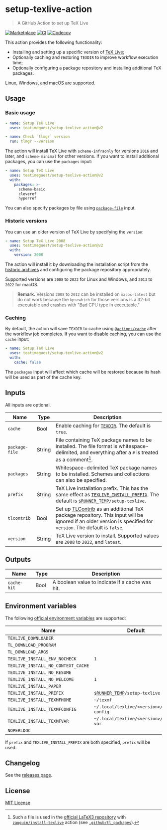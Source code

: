 # setup-texlive-action

> A GitHub Action to set up TeX Live

[![Marketplace][marketplace-badge]][marketplace]
[![CI][ci-badge]][ci]
[![Codecov][codecov-badge]][codecov]

This action provides the following functionality:

* Installing and setting up a specific version of [TeX Live][texlive];
* Optionally caching and restoring `TEXDIR` to improve workflow execution time;
* Optionally configuring a package repository and installing additional TeX packages.

Linux, Windows, and macOS are supported.

## Usage

### Basic usage

```yaml
- name: Setup TeX Live
  uses: teatimeguest/setup-texlive-action@v2

- name: Check `tlmgr` version
  run: tlmgr --version
```

The action will install TeX Live with
`scheme-infraonly` for versions `2016` and later, and
`scheme-minimal` for other versions.
If you want to install additional packages, you can use the `packages` input:

```yaml
- name: Setup TeX Live
  uses: teatimeguest/setup-texlive-action@v2
  with:
    packages: >-
      scheme-basic
      cleveref
      hyperref
```

You can also specify packages by file using [`package-file`][inputs] input.

### Historic versions

You can use an older version of TeX Live by specifying the `version`:

```yaml
- name: Setup TeX Live 2008
  uses: teatimeguest/setup-texlive-action@v2
  with:
    version: 2008
```

The action will install it by
downloading the installation script from the [historic archives][historic] and
configuring the package repository appropriately.

Supported versions are `2008` to `2022` for Linux and Windows, and
`2013` to `2022` for macOS.

> **Remark.**
> Versions `2008` to `2012` can be installed on `macos-latest` but
> do not work
> because the `kpsewhich` for those versions is a 32-bit executable and
> crashes with "Bad CPU type in executable."

### Caching

By default,
the action will save `TEXDIR` to cache using [`@actions/cache`][actions-cache]
after the workflow job completes.
If you want to disable caching, you can use the `cache` input:

```yaml
- name: Setup TeX Live
  uses: teatimeguest/setup-texlive-action@v2
  with:
    cache: false
```

The `packages` input will affect which cache will be restored
because its hash will be used as part of the cache key.

## Inputs

All inputs are optional.

|Name|Type|Description|
|---|---|---|
|`cache`|Bool|Enable caching for [`TEXDIR`][texdir]. The default is `true`.|
|`package-file`|String|File containing TeX package names to be installed. The file format is whitespace-delimited, and everything after a `#` is treated as a comment[^1].|
|`packages`|String|Whitespace-delimited TeX package names to be installed. Schemes and collections can also be specified.|
|`prefix`|String|TeX Live installation prefix. This has the same effect as [`TEXLIVE_INSTALL_PREFIX`][install-tl-environment-variables]. The default is <code>[$RUNNER_TEMP][actions-environment-variables]/setup-texlive</code>.|
|`tlcontrib`|Bool|Set up [TLContrib][tlcontrib] as an additional TeX package repository. This input will be ignored if an older version is specified for `version`. The default is `false`.|
|`version`|String|TeX Live version to install. Supported values are `2008` to `2022`, and `latest`.|

## Outputs

|Name|Type|Description|
|---|---|---|
|`cache-hit`|Bool|A boolean value to indicate if a cache was hit.|

## Environment variables

The following [official environment variables][install-tl-environment-variables]
are supported:

|Name|Default|
|---|---|
|`TEXLIVE_DOWNLOADER`||
|`TL_DOWNLOAD_PROGRAM`||
|`TL_DOWNLOAD_ARGS`||
|`TEXLIVE_INSTALL_ENV_NOCHECK`|`1`|
|`TEXLIVE_INSTALL_NO_CONTEXT_CACHE`||
|`TEXLIVE_INSTALL_NO_RESUME`||
|`TEXLIVE_INSTALL_NO_WELCOME`|`1`|
|`TEXLIVE_INSTALL_PAPER`||
|`TEXLIVE_INSTALL_PREFIX`|<code>[$RUNNER_TEMP][actions-environment-variables]/setup-texlive</code>|
|`TEXLIVE_INSTALL_TEXMFHOME`|`~/texmf`|
|`TEXLIVE_INSTALL_TEXMFCONFIG`|`~/.local/texlive/<version>/texmf-config`|
|`TEXLIVE_INSTALL_TEXMFVAR`|`~/.local/texlive/<version>/texmf-var`|
|`NOPERLDOC`||

If `prefix` and `TEXLIVE_INSTALL_PREFIX` are both specified,
`prefix` will be used.

## Changelog

See the [releases page][releases].

## License

[MIT License](./LICENSE)

[^1]: Such a file is used in the [official LaTeX3 repository][latex3]
  with [`zauguin/install-texlive`][install-texlive] action
  (see [`.github/tl_packages`][tl_packages]).

[actions-cache]: https://github.com/actions/toolkit/tree/main/packages/cache
[actions-environment-variables]: https://docs.github.com/en/actions/learn-github-actions/environment-variables#default-environment-variables
[ci-badge]: https://github.com/teatimeguest/setup-texlive-action/actions/workflows/ci.yml/badge.svg
[ci]: https://github.com/teatimeguest/setup-texlive-action/actions/workflows/ci.yml
[codecov-badge]: https://codecov.io/gh/teatimeguest/setup-texlive-action/branch/main/graph/badge.svg?token=97878QAWCF
[codecov]: https://codecov.io/gh/teatimeguest/setup-texlive-action
[historic]: https://tug.org/historic/
[inputs]: https://github.com/teatimeguest/setup-texlive-action#inputs
[install-texlive]: https://github.com/zauguin/install-texlive
[install-tl-environment-variables]: https://tug.org/texlive/doc/install-tl.html#ENVIRONMENT-VARIABLES
[latex3]: https://github.com/latex3/latex3
[marketplace-badge]: https://img.shields.io/github/v/release/teatimeguest/setup-texlive-action?label=Marketplace&logo=github
[marketplace]: https://github.com/marketplace/actions/setup-texlive-action
[releases]: https://github.com/teatimeguest/setup-texlive-action/releases
[texdir]: https://tug.org/texlive/doc/texlive-en/texlive-en.html#x1-250003.2.3
[texlive]: https://tug.org/texlive/
[tl_packages]: https://github.com/latex3/latex3/blob/0f7a169811f327119c703eaa0231fd0e6123f267/.github/tl_packages
[tlcontrib]: https://contrib.texlive.info
